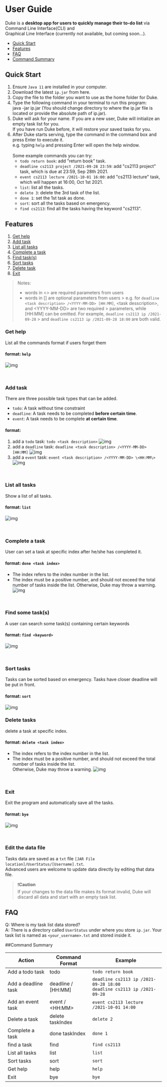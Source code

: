 # User Guide
Duke is a **desktop app for users to quickly manage their to-do list** via Command Line Interface(CLI) and  
Graphical Line Interface (currently not available, but coming soon...).

- <a href="#quick-start"> Quick Start </a>
- <a href="#features"> Features </a>
- <a href="#FAQ"> FAQ </a>
- <a href="#summary"> Command Summary </a>

## <span id="quick-start">Quick Start</span>
1. Ensure `Java 11` are installed in your computer.
2. Download the latest `ip.jar` from here.
3. Copy the file to the folder you want to use as the home folder for Duke.
4. Type the following command in your terminal to run this program:   
   java -jar ip.jar (You should change directory to where the ip.jar file is located or provide the absolute path of ip.jar).
5. Duke will ask for your name. If you are a new user, Duke will initialize an empty task list for you.  
   If you have run Duke before, it will restore your saved tasks for you.
6. After Duke starts serving, type the command in the command box and press Enter to execute it.   
   e.g. typing `help` and pressing Enter will open the help window. <br/>  
   Some example commands you can try:
   - `todo return book`: add "return book" task.
   - `deadline cs2113 project /2021-09-28 23:59`: add "cs2113 project" task, which is due at 23:59, Sep 28th 2021.
   - `event cs2113 lecture /2021-10-01 16:00`: add "cs2113 lecture" task, which will happen at 16:00, Oct 1st 2021.
   - `list`: list all the tasks.
   - `delete 3`: delete the 3rd task of the list.
   - `done 1`: set the 1st task as done.
   - `sort`: sort all the tasks based on emergency.
   - `find cs2113`: find all the tasks having the keyword "cs2113".

## <span id="features">Features</span>
1. <a href="#help">Get help</a>
2. <a href="#add-task">Add task</a>
3. <a href="#list-task">List all tasks</a>
4. <a href="#complete-task">Complete a task</a>
5. <a href="#find-task">Find task(s)</a>
6. <a href="#sort-task">Sort tasks</a>
7. <a href="#delete-task">Delete task</a>
8. <a href="#exit">Exit</a>

> Notes:
> - words in <> are required parameters from users
> - words in [] are optional parameters from users
    > e.g. for `deadline <task description> /<YYYY-MM-DD> [HH:MM]`, \<task desscription\>, and \<YYYY-MM-DD\> are two required
    > parameters, while \[HH:MM\] can be omitted. For example, `deadline cs2113 ip /2021-09-28`
    > and `deadline cs2113 ip /2021-09-28 18:00` are both valid.

### <span id="help">Get help</span>
List all the commands format if users forget them
#### format: `help`
![img](help.png)

<br/>

### <span id="add-task">Add task</span>
There are three possible task types that can be added.
* `todo`: A task without time constraint
* `deadline`: A task needs to be completed **before certain time**.
* `event`: A task needs to be complete **at certain time**.
#### format:
1. add a `todo` task: `todo <task description>`
![img](todo.png)
2. add a `deadline` task: `deadline <task description> /<YYYY-MM-DD> [HH:MM]`
![img](deadline.png)
3. add a `event` task: `event <task description> /<YYYY-MM-DD> \<HH:MM\>`
![img](event.png)

<br/>  

### <span id="list-task">List all tasks</span>
Show a list of all tasks.
#### format: `list`
![img](list.png)

<br />

### <span id="complete-task">Complete a task</span>
User can set a task at specific index after he/she has completed it.
#### format: `done <task index>`
- The index refers to the index number in the list.
- The index must be a positive number, and should not exceed the total number of tasks inside the list. Otherwise, Duke may throw a warning.
![img](done.png)

<br/>  

### <span id="find-task">Find some task(s)</span>
A user can search some task(s) containing certain keywords
#### format: `find <keyword>`
![img](find.png)

<br/>  

### <span id="sort-task">Sort tasks</span>
Tasks can be sorted based on emergency. Tasks have closer deadline will be put in front.
#### format: `sort`
![img](sort.png)


### <span id="delete-task">Delete tasks</span>
delete a task at specific index.
#### format: `delete <task index>`
- The index refers to the index number in the list.
- The index must be a positive number, and should not exceed the total number of tasks inside the list.  
  Otherwise, Duke may throw a warning.
  ![img](delete.png)



<br/>  

### <span id="exit">Exit</span>
Exit the program and automatically save all the tasks.
#### format: `bye`
![img](exit.png)

<br/>  

### Edit the data file
Tasks data are saved as a `txt` file `[JAR File location]/UserStatus/[Username].txt`.  
Advanced users are welcome to update data directly by editing that data file.

> :exclamation:**Caution**  
If your changes to the data file makes its format invalid, Duke will discard all data and start with an empty task list.



## <span id="FAQ">FAQ</span>
Q: Where is my task list data stored? </br>
A: There is a directory called `UserStatus` under where you store `ip.jar`. Your task list is named as `<your_username>.txt` and stored inside it.


##<span id="summary">Command Summary</span>

Action | Command Format | Example
--- | --- | --- | 
Add a todo task | todo <task description>  | `todo return book`
Add a deadline task | deadline <task description> /<YYYY-MM-DD> \[HH:MM\] | `deadline cs2113 ip /2021-09-28 18:00` <br/> `deadline cs2113 ip /2021-09-28`
Add an event task | event <task description> /<YYYY-MM-DD> \<HH:MM\> | `event cs2113 lecture /2021-10-01 14:00`
Delete a task | delete taskIndex | `delete 2`
Complete a task | done taskIndex | `done 1`
find a task | find <keyword> | `find cs2113`
List all tasks | list | `list`
Sort tasks | sort | `sort`
Get help | help | `help`
Exit | bye | `bye`
